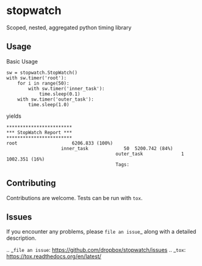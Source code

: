 # stopwatch
Scoped, nested, aggregated python timing library

Usage
-----

Basic Usage
```
sw = stopwatch.StopWatch()
with sw.timer('root'):
    for i in range(50):
        with sw.timer('inner_task'):
            time.sleep(0.1)
    with sw.timer('outer_task'):
        time.sleep(1.0)
```
yields
```
************************
*** StopWatch Report ***
************************
root                    6206.833 (100%)
                    inner_task             50  5200.742 (84%)
                                        outer_task              1  1002.351 (16%)
                                        Tags:
```

Contributing
------------
Contributions are welcome. Tests can be run with `tox`.

Issues
------
If you encounter any problems, please `file an issue`_ along with a detailed description.

.. _`file an issue`: https://github.com/dropbox/stopwatch/issues
.. _`tox`: https://tox.readthedocs.org/en/latest/
